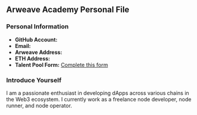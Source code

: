 ## Arweave Academy Personal File  

### Personal Information  
- **GitHub Account:** <your-github-username>  
- **Email:** <your-email-address>  
- **Arweave Address:** <your-arweave-address>  
- **ETH Address:** <your-ethereum-address>  
- **Talent Pool Form:** [Complete this form](https://docs.google.com/forms/d/e/1FAIpQLSfWA5fIIcBgmRppm3jNz5vmf9Mai_QMVil-2pO4r7YKn_Zhtw/viewform?usp=sf_link)  

### Introduce Yourself  
I am a passionate enthusiast in developing dApps across various chains in the Web3 ecosystem. I currently work as a freelance node developer, node runner, and node operator.
